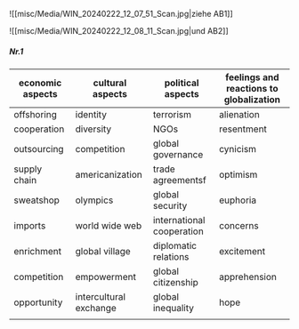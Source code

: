 ![[misc/Media/WIN_20240222_12_07_51_Scan.jpg|ziehe AB1]]

![[misc/Media/WIN_20240222_12_08_11_Scan.jpg|und AB2]]

##### Nr.1 

| economic aspects | cultural aspects       | political aspects         | feelings and reactions to globalization |
| ---------------- | ---------------------- | ------------------------- | --------------------------------------- |
| offshoring       | identity               | terrorism                 | alienation                              |
| cooperation      | diversity              | NGOs                      | resentment                              |
| outsourcing      | competition            | global governance         | cynicism                                |
| supply chain     | americanization        | trade agreementsf         | optimism                                |
| sweatshop        | olympics               | global security           | euphoria                                |
| imports          | world wide web         | international cooperation | concerns                                |
| enrichment       | global village         | diplomatic relations      | excitement                              |
| competition      | empowerment            | global citizenship        | apprehension                            |
| opportunity      | intercultural exchange | global inequality         | hope                                    |
|                  |                        |                           |                                         |


